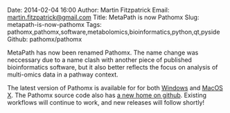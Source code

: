 Date: 2014-02-04 16:00
Author: Martin Fitzpatrick
Email: martin.fitzpatrick@gmail.com
Title: MetaPath is now Pathomx
Slug: metapath-is-now-pathomx
Tags: pathomx,pathomx,software,metabolomics,bioinformatics,python,qt,pyside
Github: pathomx/pathomx

MetaPath has now been renamed Pathomx. The name change was neccessary due to a name clash with another piece of published bioinformatics software, but it also better reflects the focus on analysis of multi-omics data in a pathway context.

<!-- PELICAN_END_SUMMARY -->

The latest version of Pathomx is available for for both [Windows][windows-download] and [MacOS X][mac-download]. The Pathomx source code also has [a new home on github][github]. Existing workflows will continue to work, and new releases will follow shortly!

[all-downloads]: http://pathomx.org/download
[mac-download]: http://download.pathomx.org/Pathomx-latest.dmg?no-cache
[windows-download]: http://download.pathomx.org/Pathomx-latest.exe?no-cache
[github]: http://github.com/pathomx
